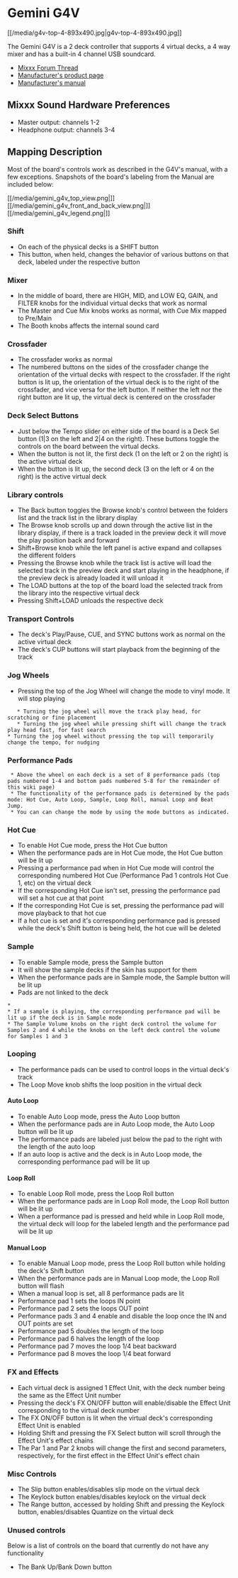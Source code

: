 # Gemini G4V

[[/media/g4v-top-4-893x490.jpg|g4v-top-4-893x490.jpg]]

The Gemini G4V is a 2 deck controller that supports 4 virtual decks, a 4
way mixer and has a built-in 4 channel USB soundcard.

  - [Mixxx Forum
    Thread](https://www.mixxx.org/forums/viewtopic.php?f=6&t=12919)
  - [Manufacturer's product page](http://geminisound.com/product/g4v)
  - [Manufacturer's
    manual](https://www.manualslib.com/manual/826563/Gemini-G4v.html)

## Mixxx Sound Hardware Preferences

  - Master output: channels 1-2
  - Headphone output: channels 3-4

## Mapping Description

Most of the board's controls work as described in the G4V's manual, with
a few exceptions. Snapshots of the board's labeling from the Manual are
included below:

[[/media/gemini_g4v_top_view.png|]] [[/media/gemini_g4v_front_and_back_view.png|]]
[[/media/gemini_g4v_legend.png|]]

### Shift

  - On each of the physical decks is a SHIFT button
  - This button, when held, changes the behavior of various buttons on
    that deck, labeled under the respective button

### Mixer

  - In the middle of board, there are HIGH, MID, and LOW EQ, GAIN, and
    FILTER knobs for the individual virtual decks that work as normal
  - The Master and Cue Mix knobs works as normal, with Cue Mix mapped to
    Pre/Main
  - The Booth knobs affects the internal sound card

### Crossfader

  - The crossfader works as normal
  - The numbered buttons on the sides of the crossfader change the
    orientation of the virtual decks with respect to the crossfader. If
    the right button is lit up, the orientation of the virtual deck is
    to the right of the crossfader, and vice versa for the left button.
    If neither the left nor the right button are lit up, the virtual
    deck is centered on the crossfader

### Deck Select Buttons

  - Just below the Tempo slider on either side of the board is a Deck
    Sel button (1|3 on the left and 2|4 on the right). These buttons
    toggle the controls on the board between the virtual decks.
  - When the button is not lit, the first deck (1 on the left or 2 on
    the right) is the active virtual deck
  - When the button is lit up, the second deck (3 on the left or 4 on
    the right) is the active virtual deck

### Library controls

  - The Back button toggles the Browse knob's control between the
    folders list and the track list in the library display
  - The Browse knob scrolls up and down through the active list in the
    library display, if there is a track loaded in the preview deck it
    will move the play position back and forward
  - Shift+Browse knob while the left panel is active expand and
    collapses the different folders
  - Pressing the Browse knob while the track list is active will load
    the selected track in the preview deck and start playing in the
    headphone, if the preview deck is already loaded it will unload it 
  - The LOAD buttons at the top of the board load the selected track
    from the library into the respective virtual deck
  - Pressing Shift+LOAD unloads the respective deck

### Transport Controls

  - The deck's Play/Pause, CUE, and SYNC buttons work as normal on the
    active virtual deck
  - The deck's CUP buttons will start playback from the beginning of the
    track

### Jog Wheels

  - Pressing the top of the Jog Wheel will change the mode to vinyl
    mode. It will stop playing

<!-- end list -->

``` 
   * Turning the jog wheel will move the track play head, for scratching or fine placement
   * Turning the jog wheel while pressing shift will change the track play head fast, for fast search
* Turning the jog wheel without pressing the top will temporarily change the tempo, for nudging
```

### Performance Pads

``` 
 * Above the wheel on each deck is a set of 8 performance pads (top pads numbered 1-4 and bottom pads numbered 5-8 for the remainder of this wiki page)
 * The functionality of the performance pads is determined by the pads mode: Hot Cue, Auto Loop, Sample, Loop Roll, manual Loop and Beat Jump.
 * You can can change the mode by using the mode buttons as indicated.
```

### Hot Cue

  - To enable Hot Cue mode, press the Hot Cue button
  - When the performance pads are in Hot Cue mode, the Hot Cue button
    will be lit up
  - Pressing a performance pad when in Hot Cue mode will control the
    corresponding numbered Hot Cue (Performance Pad 1 controls Hot Cue
    1, etc) on the virtual deck
  - If the corresponding Hot Cue isn't set, pressing the performance pad
    will set a hot cue at that point
  - If the corresponding Hot Cue is set, pressing the performance pad
    will move playback to that hot cue
  - If a hot cue is set and it's corresponding performance pad is
    pressed while the deck's Shift button is being held, the hot cue
    will be deleted

### Sample

  - To enable Sample mode, press the Sample button
  - It will show the sample decks if the skin has support for them
  - When the performance pads are in Sample mode, the Sample button will
    be lit up
  - Pads are not linked to the deck

<!-- end list -->

    * 
    * If a sample is playing, the corresponding performance pad will be lit up if the deck is in Sample mode
    * The Sample Volume knobs on the right deck control the volume for Samples 2 and 4 while the knobs on the left deck control the volume for Samples 1 and 3

### Looping

  - The performance pads can be used to control loops in the virtual
    deck's track
  - The Loop Move knob shifts the loop position in the virtual deck

#### Auto Loop

  - To enable Auto Loop mode, press the Auto Loop button
  - When the performance pads are in Auto Loop mode, the Auto Loop
    button will be lit up
  - The performance pads are labeled just below the pad to the right
    with the length of the auto loop
  - If an auto loop is active and the deck is in Auto Loop mode, the
    corresponding performance pad will be lit up

#### Loop Roll

  - To enable Loop Roll mode, press the Loop Roll button
  - When the performance pads are in Loop Roll mode, the Loop Roll
    button will be lit up
  - When a performance pad is pressed and held while in Loop Roll mode,
    the virtual deck will loop for the labeled length and the
    performance pad will be lit up

#### Manual Loop

  - To enable Manual Loop mode, press the Loop Roll button while holding
    the deck's Shift button
  - When the performance pads are in Manual Loop mode, the Loop Roll
    button will flash
  - When a manual loop is set, all 8 performance pads are lit
  - Performance pad 1 sets the loops IN point
  - Performance pad 2 sets the loops OUT point
  - Performance pads 3 and 4 enable and disable the loop once the IN and
    OUT points are set
  - Performance pad 5 doubles the length of the loop
  - Performance pad 6 halves the length of the loop
  - Performance pad 7 moves the loop 1/4 beat backward
  - Performance pad 8 moves the loop 1/4 beat forward

### FX and Effects

  - Each virtual deck is assigned 1 Effect Unit, with the deck number
    being the same as the Effect Unit number
  - Pressing the deck's FX ON/OFF button will enable/disable the Effect
    Unit corresponding to the virtual deck number
  - The FX ON/OFF button is lit when the virtual deck's corresponding
    Effect Unit is enabled
  - Holding Shift and pressing the FX Select button will scroll through
    the Effect Unit's effect chains
  - The Par 1 and Par 2 knobs will change the first and second
    parameters, respectively, for the first effect in the Effect Unit's
    effect chain

### Misc Controls

  - The Slip button enables/disables slip mode on the virtual deck
  - The Keylock button enables/disables keylock on the virtual deck
  - The Range button, accessed by holding Shift and pressing the Keylock
    button, enables/disables Quantize on the virtual deck

### Unused controls

Below is a list of controls on the board that currently do not have any
functionality

  - The Bank Up/Bank Down button
